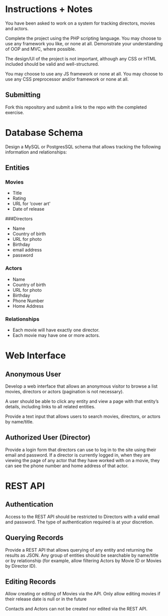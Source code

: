 # Instructions + Notes
You have been asked to work on a system for tracking directors, movies and actors.

Complete the project using the PHP scripting language.  You may choose to use any framework you like, or none at all.  Demonstrate your understanding of OOP and MVC, where possible.

The design/UI of the project is not important, although any CSS or HTML included should be valid and well-structured. 

You may choose to use any JS framework or none at all. You may choose to use any CSS preprocessor and/or framework or none at all. 

## Submitting
Fork this repository and submit a link to the repo with the completed exercise.

# Database Schema
Design a MySQL or PostgresSQL schema that allows tracking the following information and relationships:

## Entities
### Movies
* Title
* Rating
* URL for ‘cover art'
* Date of release

###Directors
* Name 
* Country of birth
* URL for photo
* Birthday
* email address
* password

### Actors
* Name
* Country of birth
* URL for photo
* Birthday
* Phone Number
* Home Address

### Relationships
* Each movie will have exactly one director.  
* Each movie may have one or more actors.

# Web Interface
## Anonymous User
Develop a web interface that allows an anonymous visitor to browse a list movies, directors or actors (pagination is not necessary).

A user should be able to click any entity and view a page with that entity’s details, including links to all related entities.

Provide a text input that allows users to search movies, directors, or actors by name/title.
 
## Authorized User (Director)
Provide a login form that directors can use to log in to the site using their email and password.  If a director is currently logged in, when they are viewing the page of any actor that they have worked with on a movie, they can see the phone number and home address of that actor.

# REST API
## Authentication
Access to the REST API should be restricted to Directors with a valid email and password. The type of authentication required is at your discretion.

## Querying Records
Provide a REST API that allows querying of any entity and returning the results as JSON. Any group of entities should be searchable by name/title or by relationship (for example, allow filtering Actors by Movie ID or Movies by Director ID). 

## Editing Records
Allow creating or editing of Movies via the API. Only allow editing movies if their release date is null or in the future 

Contacts and Actors can not be created nor edited via the REST API.
